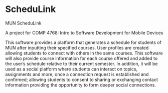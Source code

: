 # ScheduLink
MUN ScheduLink

A project for COMP 4768: Intro to Software Development for Mobile Devices

This software provides a platform that generates a schedule for students of MUN after inputting their
specified courses. User profiles are created allowing students to connect with others in the
same courses.
This software will also provide course information for each course offered and added to the
user’s schedule relative to their current semester.
In addition, it will be used as a social platform where students can interact on topics,
assignments and more, once a connection request is established and confirmed; allowing
students to consent to sharing or exchanging contact information providing the opportunity to
form deeper social connections.
